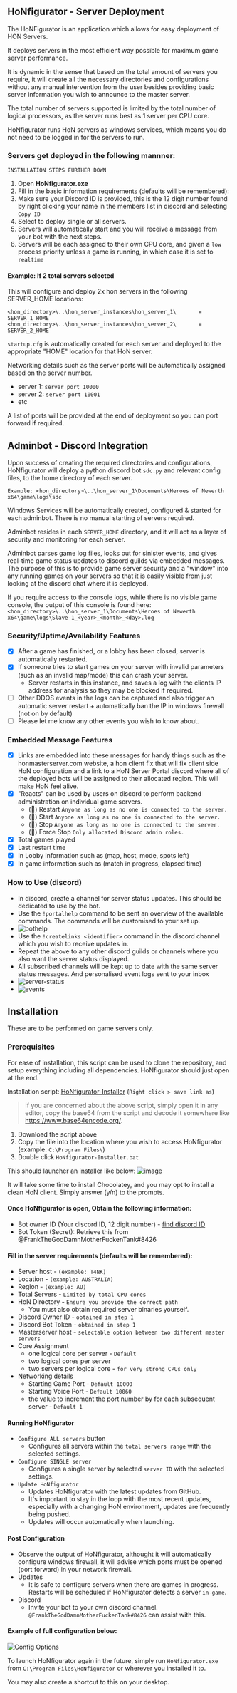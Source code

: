## HoNfigurator - Server Deployment 

The HoNFigurator is an application which allows for easy deployment of HON Servers.

It deploys servers in the most efficient way possible for maximum game server performance.

It is dynamic in the sense that based on the total amount of servers you require, it will create all the necessary directories and configurations without any manual intervention from the user besides providing basic server information you wish to announce to the master server.

The total number of servers supported is limited by the total number of logical processors, as the server runs best as 1 server per CPU core.

HoNfigurator runs HoN servers as windows services, which means you do not need to be logged in for the servers to run.

### Servers get deployed in the following mannner:
``INSTALLATION STEPS FURTHER DOWN``
1. Open **HoNfigurator.exe**
2. Fill in the basic information requirements (defaults will be remembered):
3. Make sure your Discord ID is provided, this is the 12 digit number found by right clicking your name in the members list in discord and selecting ``Copy ID``
4. Select to deploy single or all servers.
5. Servers will automatically start and you will receive a message from your bot with the next steps.
6. Servers will be each assigned to their own CPU core, and given a ``low`` process priority unless a game is running, in which case it is set to ``realtime``

#### Example: If 2 total servers selected
This will configure and deploy 2x hon servers in the following SERVER_HOME locations: 
```
<hon_directory>\..\hon_server_instances\hon_server_1\		= SERVER_1_HOME
<hon_directory>\..\hon_server_instances\hon_server_2\		= SERVER_2_HOME
```
``startup.cfg`` is automatically created for each server and deployed to the appropriate "HOME" location for that HoN server.

Networking details such as the server ports will be automatically assigned based on the server number.

- server 1: ``server port 10000``
- server 2: ``server port 10001``
- etc

A list of ports will be provided at the end of deployment so you can port forward if required.

## Adminbot - Discord Integration
Upon success of creating the required directories and configurations, HoNfigurator will deploy a python discord bot ``sdc.py`` and relevant config files, to the home directory of each server.

```Example: <hon_directory>\..\hon_server_1\Documents\Heroes of Newerth x64\game\logs\sdc```

Windows Services will be automatically created, configured & started for each adminbot. There is no manual starting of servers required.

Adminbot resides in each ``SERVER_HOME`` directory, and it will act as a layer of security and monitoring for each server.

Adminbot parses game log files, looks out for sinister events, and gives real-time game status updates to discord guilds via embedded messages. The purpose of this is to provide game server security and a "window" into any running games on your servers so that it is easily visible from just looking at the discord chat where it is deployed.

If you require access to the console logs, while there is no visible game console, the output of this console is found here:
```<hon_directory>\..\hon_server_1\Documents\Heroes of Newerth x64\game\logs\Slave-1_<year>_<month>_<day>.log```

### Security/Uptime/Availability Features
- [x] After a game has finished, or a lobby has been closed, server is automatically restarted.
- [x] If someone tries to start games on your server with invalid parameters (such as an invalid map/mode) this can crash your server.
	- Server restarts in this instance, and saves a log with the clients IP address for analysis so they may be blocked if required.
- [ ] Other DDOS events in the logs can be captured and also trigger an automatic server restart + automatically ban the IP in windows firewall (not on by default)
- [ ] Please let me know any other events you wish to know about.

### Embedded Message Features
- [x] Links are embedded into these messages for handy things such as the honmasterserver.com website, a hon client fix that will fix client side HoN configuration and a link to a HoN Server Portal discord where all of the deployed bots will be assigned to their allocated region. This will make HoN feel alive.
- [x] "Reacts" can be used by users on discord to perform backend administration on individual game servers.
	- (🔁) Restart 		``Anyone as long as no one is connected to the server.``
	- (🔼) Start		``Anyone as long as no one is connected to the server.``
	- (🔽) Stop 		``Anyone as long as no one is connected to the server.``
	- (🛑) Force Stop	``Only allocated Discord admin roles.``
- [x] Total games played
- [x] Last restart time
- [x] In Lobby information such as (map, host, mode, spots left)
- [x] In game information such as (match in progress, elapsed time)

### How to Use (discord)
- In discord, create a channel for server status updates. This should be dedicated to use by the bot.
- Use the ``!portalhelp`` command to be sent an overview of the available commands. The commands will be customised to your set up.
- ![bothelp](https://user-images.githubusercontent.com/82205454/183851795-3bad4f0b-dca9-496f-96c3-8719dabb873e.png)
- Use the ``!createlinks <identifier>`` command  in the discord channel which you wish to receive updates in.
- Repeat the above to any other discord guilds or channels where you also want the server status displayed.
- All subscribed channels will be kept up to date with the same server status messages. And personalised event logs sent to your inbox
- ![server-status](https://user-images.githubusercontent.com/82205454/184099721-7ae4bf14-1769-46cd-8258-5f60bf93dce3.png)
- ![events](https://user-images.githubusercontent.com/82205454/184092512-5f141db7-627e-4851-a0cf-35a5ee7b4056.png)

## Installation
These are to be performed on game servers only.

### Prerequisites
For ease of installation, this script can be used to clone the repository, and setup everything including all dependencies.
HoNfigurator should just open at the end.

Installation script: [HoNfigurator-Installer](https://raw.githubusercontent.com/frankthetank001/HoNfigurator/main/utilities/honfigurator-installer.bat) (``Right click > save link as``)
>If you are concerned about the above script, simply open it in any editor, copy the base64 from the script and decode it somewhere like https://www.base64encode.org/.
1. Download the script above
1. Copy the file into the location where you wish to access HoNfigurator (example: ``C:\Program Files\``)
1. Double click ``HoNfigurator-Installer.bat``

This should launcher an installer like below:
![image](https://user-images.githubusercontent.com/82205454/187016190-3192a4be-b35f-48ee-992e-819db303a778.png)

It will take some time to install Chocolatey, and you may opt to install a clean HoN client.
Simply answer (y/n) to the prompts.

#### Once HoNfigurator is open, Obtain the following information:
- Bot owner ID (Your discord ID, 12 digit number) - [find discord ID](https://techswift.org/2020/04/22/how-to-find-your-user-id-on-discord/#:~:text=In%20any%20Discord%20server%2C%20click,to%20see%20your%20User%20ID.)
- Bot Token (Secret): Retrieve this from @FrankTheGodDamnMotherFuckenTank#8426

#### Fill in the server requirements (defaults will be remembered):
- Server host - ``(example: T4NK)``
- Location - ``(example: AUSTRALIA)``
- Region - ``(example: AU)``
- Total Servers  - ``Limited by total CPU cores``
- HoN Directory - ``Ensure you provide the correct path``
	- You must also obtain required server binaries yourself.
- Discord Owner ID - ``obtained in step 1``
- Discord Bot Token - ``obtained in step 1``
- Masterserver host - ``selectable option between two different master servers``
- Core Assignment
	- one logical core per server - ``Default``
	- two logical cores per server
	- two servers per logical core - ``for very strong CPUs only``
- Networking details
	- Starting Game Port - ``Default 10000``
	- Starting Voice Port - ``Default 10060``
	- the value to increment the port number by for each subsequent server - ``Default 1``

#### Running HoNfigurator
- ``Configure ALL servers`` button
	- Configures all servers within the ``total servers range`` with the selected settings.
- ``Configure SINGLE server``
	- Configures a single server by selected ``server ID`` with the selected settings.
- ``Update HoNfigurator``
	- Updates HoNfigurator with the latest updates from GitHub.
	- It's important to stay in the loop with the most recent updates, especially with a changing HoN environment, updates are frequently being pushed.
	- Updates will occur automatically when launching.

#### Post Configuration
- Observe the output of HoNfigurator, althought it will automatically configure windows firewall, it will advise which ports must be opened (port forward) in your network firewall.
- Updates
	- It is safe to configure servers when there are games in progress. Restarts will be scheduled if HoNfigurator detects a server ``in-game``.
- Discord
	- Invite your bot to your own discord channel. ``@FrankTheGodDamnMotherFuckenTank#8426`` can assist with this.

#### Example of full configuration below:
![Config Options](https://user-images.githubusercontent.com/82205454/187016509-54870053-4eee-483e-86ec-d3bf31904c6d.png)

To launch HoNfigurator again in the future, simply run ``HoNfigurator.exe`` from ``C:\Program Files\HoNfigurator`` or wherever you installed it to.


You may also create a shortcut to this on your desktop.
